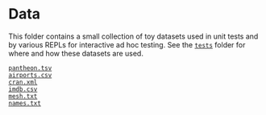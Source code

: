 # Data

This folder contains a small collection of toy datasets used in unit tests and by various REPLs for interactive ad hoc testing. See the [`tests`](../tests/) folder for where and how these datasets are used.

[`pantheon.tsv`](https://dataverse.harvard.edu/dataset.xhtml?persistentId=doi:10.7910/DVN/28201)\
[`airports.csv`](https://ourairports.com/data/)\
[`cran.xml`](https://ir-datasets.com/cranfield.html)\
[`imdb.csv`](https://github.com/LearnDataSci/articles/blob/master/Python%20Pandas%20Tutorial%20A%20Complete%20Introduction%20for%20Beginners/IMDB-Movie-Data.csv)\
[`mesh.txt`](https://www.nlm.nih.gov/databases/download/mesh.html)\
[`names.txt`](https://1000randomnames.com/)